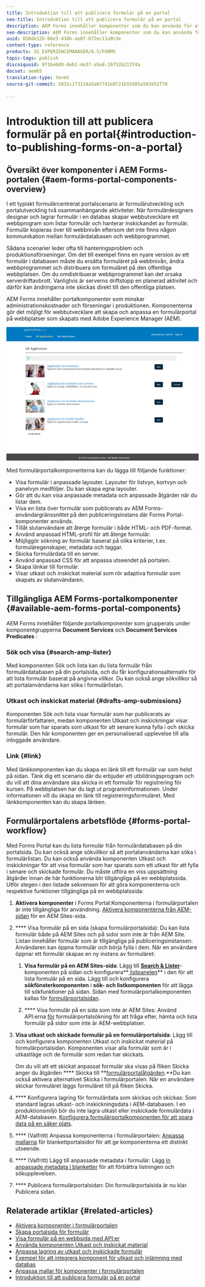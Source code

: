 ```yaml
---
title: Introduktion till att publicera formulär på en portal
seo-title: Introduktion till att publicera formulär på en portal
description: AEM Forms innehåller komponenter som du kan använda för att skapa din formulärportal. I den här artikeln beskrivs de tillgängliga komponenterna i formulärportalen.
seo-description: AEM Forms innehåller komponenter som du kan använda för att skapa din formulärportal. I den här artikeln beskrivs de tillgängliga komponenterna i formulärportalen.
uuid: 658de12b-66e5-438b-ae8f-872ec11a9c3e
content-type: reference
products: SG_EXPERIENCEMANAGER/6.5/FORMS
topic-tags: publish
discoiquuid: 9f1beb89-8eb1-4e37-a5e8-19752b21374a
docset: aem65
translation-type: tm+mt
source-git-commit: 5831c173114a5a6f741e0721b55d85a583e52f78

---
```



# Introduktion till att publicera formulär på en portal{#introduction-to-publishing-forms-on-a-portal}

## Översikt över komponenter i AEM Forms-portalen {#aem-forms-portal-components-overview}

I ett typiskt formulärcentrerat portalscenario är formulärutveckling och portalutveckling två osammanhängande aktiviteter. När formulärdesigners designar och lagrar formulär i en databas skapar webbutvecklare ett webbprogram som listar formulär och hanterar inskickandet av formulär. Formulär kopieras över till webbnivån eftersom det inte finns någon kommunikation mellan formulärdatabasen och webbprogrammet.

Sådana scenarier leder ofta till hanteringsproblem och produktionsförseningar. Om det till exempel finns en nyare version av ett formulär i databasen måste du ersätta formuläret på webbnivån, ändra webbprogrammet och distribuera om formuläret på den offentliga webbplatsen. Om du omdistribuerar webbprogrammet kan det orsaka serverdriftavbrott. Vanligtvis är serverns driftstopp en planerad aktivitet och därför kan ändringarna inte skickas direkt till den offentliga platsen.

AEM Forms innehåller portalkomponenter som minskar administrationskostnader och förseningar i produktionen. Komponenterna gör det möjligt för webbutvecklare att skapa och anpassa en formulärportal på webbplatser som skapats med Adobe Experience Manager (AEM).

![AEM Forms-portalen](assets/aem-forms-portal.png)

Med formulärportalkomponenterna kan du lägga till följande funktioner:

* Visa formulär i anpassade layouter. Layouter för listvyn, kortvyn och panelvyn medföljer. Du kan skapa egna layouter.
* Gör att du kan visa anpassade metadata och anpassade åtgärder när du listar dem.
* Visa en lista över formulär som publicerats av AEM Forms-användargränssnittet på den publiceringsinstans där Forms Portal-komponenter används.
* Tillåt slutanvändare att återge formulär i både HTML- och PDF-format.
* Använd anpassad HTML-profil för att återge formulär.
* Möjliggör sökning av formulär baserat på olika kriterier, t.ex. formuläregenskaper, metadata och taggar.
* Skicka formulärdata till en server.
* Använd anpassad CSS för att anpassa utseendet på portalen.
* Skapa länkar till formulär.
* Visar utkast och inskickat material som rör adaptiva formulär som skapats av slutanvändaren.

## Tillgängliga AEM Forms-portalkomponenter {#available-aem-forms-portal-components}

AEM Forms innehåller följande portalkomponenter som grupperats under komponentgrupperna **Document Services** och **Document Services Predicates** :

### Sök och visa {#search-amp-lister}

Med komponenten Sök och lista kan du lista formulär från formulärdatabasen på din portalsida, och du får konfigurationsalternativ för att lista formulär baserat på angivna villkor. Du kan också ange sökvillkor så att portalanvändarna kan söka i formulärlistan.

### Utkast och inskickat material {#drafts-amp-submissions}

Komponenten Sök och lista visar formulär som har publicerats av formulärförfattaren, medan komponenten Utkast och inskickningar visar formulär som har sparats som utkast för att senare kunna fylla i och skicka formulär. Den här komponenten ger en personaliserad upplevelse till alla inloggade användare.

### Link {#link}

Med länkkomponenten kan du skapa en länk till ett formulär var som helst på sidan. Tänk dig ett scenario där du erbjuder ett utbildningsprogram och du vill att dina användare ska skicka in ett formulär för registrering för kursen. På webbplatsen har du lagt ut programinformationen. Under informationen vill du skapa en länk till registreringsformuläret. Med länkkomponenten kan du skapa länken.

## Formulärportalens arbetsflöde {#forms-portal-workflow}

Med Forms Portal kan du lista formulär från formulärdatabasen på din portalsida. Du kan också ange sökvillkor så att portalanvändarna kan söka i formulärlistan. Du kan också använda komponenten Utkast och inskickningar för att visa formulär som har sparats som ett utkast för att fylla i senare och skickade formulär. Du måste utföra en viss uppsättning åtgärder innan de här funktionerna blir tillgängliga på en webbplatssida. Utför stegen i den listade sekvensen för att göra komponenterna och respektive funktioner tillgängliga på en webbplatssida:

1. **Aktivera komponenter** i Forms Portal:Komponenterna i formulärportalen är inte tillgängliga för användning. [Aktivera komponenterna från AEM-sidan](/help/forms/using/enabling-forms-portal-components.md) för en AEM Sites-sida.
1. **** Visa formulär på en sida (skapa formulärportalsida): Du kan lista formulär både på AEM Sites och på sidor som inte är från AEM Site. Listan innehåller formulär som är tillgängliga på publiceringsinstansen. Användaren kan öppna formulär och börja fylla i dem. När en användare öppnar ett formulär skapas en ny instans av formuläret:

   1. **Visa formulär på en AEM Sites-sida**: Lägg till **[Search &amp; Lister](../../forms/using/creating-form-portal-page.md)**-komponenten på sidan och konfigurera**[ listpanelen](../../forms/using/creating-form-portal-page.md#p-list-pane-p)** i den för att lista formulär på en sida. Lägg till och konfigurera **sökfönsterkomponenten** i **sök- och listkomponenten** för att lägga till sökfunktioner på sidan. Sidan med formulärportalkomponenten kallas för [formulärportalsidan](../../forms/using/creating-form-portal-page.md).

   1. **** Visa formulär på en sida som inte är AEM Sites: Använd API:erna [för](/help/forms/using/listing-forms-webpage-using-apis.md) formulärportalsökning för att fråga efter, hämta och lista formulär på sidor som inte är AEM-webbplatser.

1. **Visa utkast och skickade formulär på en formulärportalsida**: Lägg till och konfigurera komponenten Utkast och inskickat material på formulärportalsidan. Komponenten visar alla formulär som är i utkastläge och de formulär som redan har skickats.

   Om du vill att ett skickat anpassat formulär ska visas på fliken Skicka anger du åtgärden **** Skicka till **[formulärportalåtgärden](configuring-submit-actions.md).**Du kan också aktivera alternativet Skicka i formulärportalen. När en användare skickar formuläret läggs formuläret till på fliken Skicka.

1. **** Konfigurera lagring för formulärdata som skickas och skickas: Som standard lagras utkast- och inskickningsdata i AEM-databasen. I en produktionsmiljö bör du inte lagra utkast eller inskickade formulärdata i AEM-databasen. [Konfigurera formulärportalkomponenten för att spara data på en säker plats](../../forms/using/draft-submission-component.md#customizing-the-storage).
1. **** (Valfritt) Anpassa komponenterna i formulärportalen: [Anpassa mallarna](../../forms/using/customizing-templates-forms-portal-components.md) för blankettportalsidor för att ge komponenterna ett distinkt utseende.
1. **** (Valfritt) Lägg till anpassade metadata i formulär: Lägg [in anpassade metadata i blanketter](../../forms/using/customizing-templates-forms-portal-components.md) för att förbättra listningen och sökupplevelsen.
1. **** Publicera formulärportalsidan: Din formulärportalsida är nu klar. Publicera sidan.

## Relaterade artiklar {#related-articles}

* [Aktivera komponenter i formulärportalen](/help/forms/using/enabling-forms-portal-components.md)
* [Skapa portalsida för formulär](../../forms/using/creating-form-portal-page.md)
* [Visa formulär på en webbsida med API:er](/help/forms/using/listing-forms-webpage-using-apis.md)
* [Använda komponenten Utkast och inskickat material](../../forms/using/draft-submission-component.md)
* [Anpassa lagring av utkast och inskickade formulär](../../forms/using/draft-submission-component.md#customizing-the-storage)
* [Exempel för att integrera komponent för utkast och inlämning med databas](integrate-draft-submission-database.md)
* [Anpassa mallar för komponenter i formulärportalen](../../forms/using/customizing-templates-forms-portal-components.md)
* [Introduktion till att publicera formulär på en portal](../../forms/using/introduction-publishing-forms.md)

